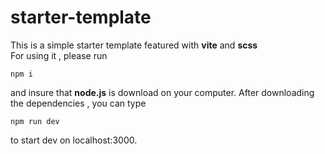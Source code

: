 # starter-template
This is a simple starter template featured with **vite** and **scss** \
For using it , please run  
```console
npm i 
```
and insure that **node.js** is download on your computer.
After downloading the dependencies , you can type 
```console
npm run dev
```
to start dev on localhost:3000.
